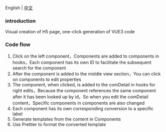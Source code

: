 English | [中文](./README.md)

### introduction

Visual creation of H5 page, one-click generation of VUE3 code

### Code flow

1. Click on the left component，Components are added to components in hooks，Each component has its own ID to facilitate the subsequent search for the component
2. After the component is added to the middle view section，You can click on components to edit properties
3. The component, when clicked, is added to the comDetail in hooks for right edits，Because the component references the same component after it has been looked up by id，So when you edit the comDetail content，Specific components in components are also changed
4. Each component has its own corresponding conversion to a specific label
5. Generate templates from the content in Components
6. Use Prettier to format the converted template
